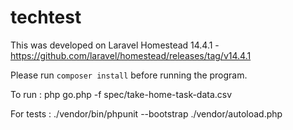 # techtest
This was developed on Laravel Homestead 14.4.1 - https://github.com/laravel/homestead/releases/tag/v14.4.1

Please run `composer install` before running the program.

To run : 
php go.php -f spec/take-home-task-data.csv 

For tests :
./vendor/bin/phpunit --bootstrap ./vendor/autoload.php
